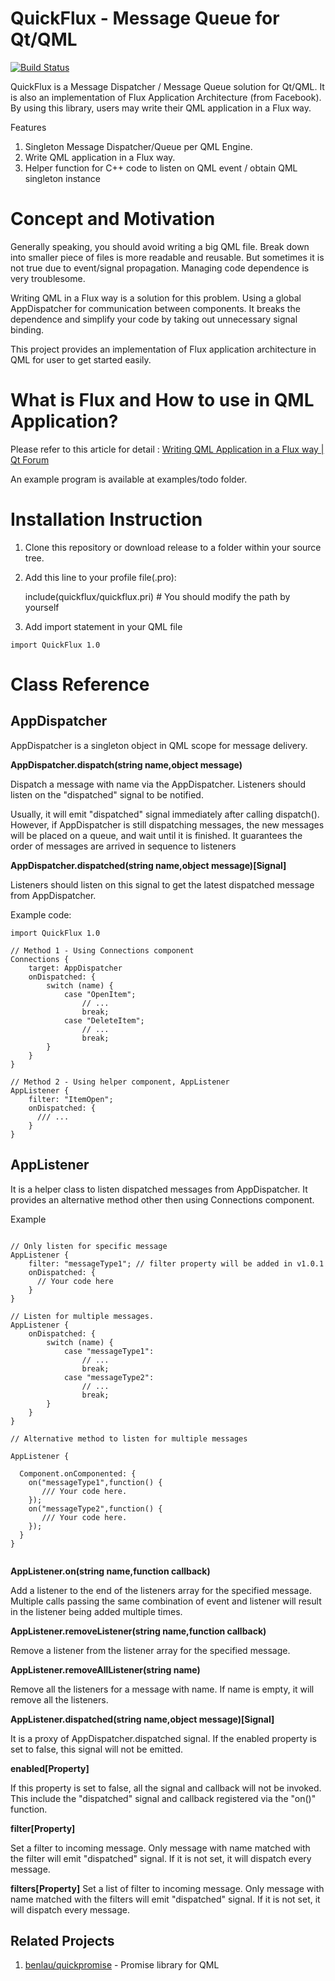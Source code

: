# QuickFlux - Message Queue for Qt/QML

[![Build Status](https://travis-ci.org/benlau/quickflux.svg?branch=master)](https://travis-ci.org/benlau/quickflux)

QuickFlux is a Message Dispatcher / Message Queue solution for Qt/QML.
It is also an implementation of Flux Application Architecture (from Facebook).
By using this library, users may write their QML application in a Flux way.

Features

 1. Singleton Message Dispatcher/Queue per QML Engine.
 2. Write QML application in a Flux way.
 3. Helper function for C++ code to listen on QML event / obtain QML singleton instance

Concept and Motivation
======================

Generally speaking, you should avoid writing a big QML file. 
Break down into smaller piece of files is more readable and reusable. 
But sometimes it is not true due to event/signal propagation. 
Managing code dependence is very troublesome.

Writing QML in a Flux way is a solution for this problem. 
Using a global AppDispatcher for communication between components. 
It breaks the dependence and simplify your code by taking out unnecessary signal binding. 

This project provides an implementation of Flux application architecture in QML for user to get started easily.

What is Flux and How to use in QML Application? 
===============================================

Please refer to this article for detail : 
[Writing QML Application in a Flux way | Qt Forum](http://forum.qt.io/topic/55213/writing-qml-application-in-a-flux-way)

An example program is available at examples/todo folder.

Installation Instruction
========================

 1) Clone this repository or download release to a folder within your source tree.

 2) Add this line to your profile file(.pro):

    include(quickflux/quickflux.pri) # You should modify the path by yourself

 3) Add import statement in your QML file

```
import QuickFlux 1.0
```

Class Reference
===============

AppDispatcher
-------------

AppDispatcher is a singleton object in QML scope for message delivery.

**AppDispatcher.dispatch(string name,object message)**

Dispatch a message with name via the AppDispatcher.
Listeners should listen on the "dispatched" signal to be notified.

Usually, it will emit "dispatched" signal immediately after calling dispatch().
However, if AppDispatcher is still dispatching messages,
the new messages will be placed on a queue,
and wait until it is finished.
It guarantees the order of messages are arrived in sequence to listeners

**AppDispatcher.dispatched(string name,object message)[Signal]**

Listeners should listen on this signal to get the latest dispatched message from AppDispatcher.

Example code:

```
import QuickFlux 1.0

// Method 1 - Using Connections component
Connections {
    target: AppDispatcher
    onDispatched: {
        switch (name) {
            case "OpenItem";
                // ...
                break;
            case "DeleteItem";
                // ...
                break;
        }
    }
}

// Method 2 - Using helper component, AppListener
AppListener {
    filter: "ItemOpen";
    onDispatched: {
      /// ...
    }
}

```


AppListener
-----------

It is a helper class to listen dispatched messages from AppDispatcher. It provides an alternative method other then using Connections component. 

Example

```

// Only listen for specific message
AppListener {
    filter: "messageType1"; // filter property will be added in v1.0.1
    onDispatched: {
      // Your code here
    }
}

// Listen for multiple messages.
AppListener {
    onDispatched: {
        switch (name) {
            case "messageType1":
                // ...
                break;
            case "messageType2":
                // ...
                break;
        }
    }
}

// Alternative method to listen for multiple messages

AppListener {

  Component.onComponented: {
    on("messageType1",function() {
       /// Your code here.
    });
    on("messageType2",function() {
       /// Your code here.
    });
  }
}


```

**AppListener.on(string name,function callback)**

Add a listener to the end of the listeners array for the specified message.  Multiple calls passing the same combination of event and listener will result in the listener being added multiple times.

**AppListener.removeListener(string name,function callback)**

Remove a listener from the listener array for the specified message.

**AppListener.removeAllListener(string name)**

Remove all the listeners for a message with name. If name is empty, it will remove all the listeners.

**AppListener.dispatched(string name,object message)[Signal]**

It is a proxy of AppDispatcher.dispatched signal.
If the enabled property is set to false, this signal will not be emitted.

**enabled[Property]**

If this property is set to false, all the signal and callback will not be invoked.
This include the "dispatched" signal and callback registered via the "on()" function.

**filter[Property]**

Set a filter to incoming message. Only message with name matched with the filter will emit "dispatched" signal.
If it is not set, it will dispatch every message.

**filters[Property]**
Set a list of filter to incoming message. Only message with name matched with the filters will emit "dispatched" signal.
If it is not set, it will dispatch every message.

Related Projects
----------------
 1. [benlau/quickpromise](https://github.com/benlau/quickpromise) - Promise library for QML

